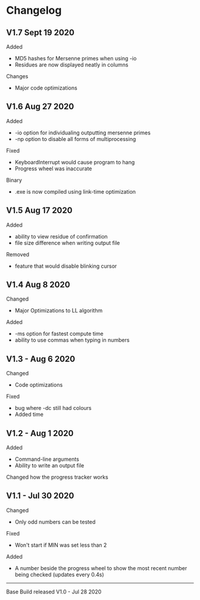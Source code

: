 # Changelog

## V1.7 Sept 19 2020
Added
- MD5 hashes for Mersenne primes when using -io
- Residues are now displayed neatly in columns

Changes
- Major code optimizations

## V1.6 Aug 27 2020
Added

- -io option for individualing outputting mersenne primes
- -np option to disable all forms of multiprocessing

Fixed
- KeyboardInterrupt would cause program to hang
- Progress wheel was inaccurate

Binary

- .exe is now compiled using link-time optimization

## V1.5 Aug 17 2020
Added
- ability to view residue of confirmation
- file size difference when writing output file

Removed
- feature that would disable blinking cursor

## V1.4 Aug 8 2020
Changed
- Major Optimizations to LL algorithm

Added
- -ms option for fastest compute time
- ability to use commas when typing in numbers

## V1.3 - Aug 6 2020
Changed
- Code optimizations

Fixed 
- bug where -dc still had colours
- Added time

## V1.2 - Aug 1 2020
Added
- Command-line arguments
- Ability to write an output file

Changed how the progress tracker works

## V1.1 - Jul 30 2020
Changed
- Only odd numbers can be tested

Fixed
- Won't start if MIN was set less than 2

Added
- A number beside the progress wheel to show the most recent number being checked (updates every 0.4s)

---
Base Build released V1.0 - Jul 28 2020




